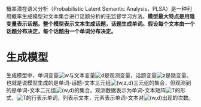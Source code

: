 概率潜在语义分析（Probabilistic Latent Semantic Analysis，PLSA）是一种利用概率生成模型对文本集合进行话题分析的无监督学习方法。**模型最大特点是用隐变量表示话题。整个模型表示文本生成话题，话题生成单词。假设每个文本由一个话题分布决定，每个话题由一个单词分布决定。**

# 生成模型



生成模型中，单词变量![w](https://math.jianshu.com/math?formula=w)与文本变量![d](https://math.jianshu.com/math?formula=d)是观测变量，话题变量![z](https://math.jianshu.com/math?formula=z)是隐变量。也就是说模型生成的是单词-话题-文本三元组![(w,z,d)](https://math.jianshu.com/math?formula=(w%2Cz%2Cd))三元组的集合，但观测到的是单词-文本二元组![(w,d)](https://math.jianshu.com/math?formula=(w%2Cd))的集合。观测数据表示为单词-文本矩阵![T](https://math.jianshu.com/math?formula=T)的形式，![T](https://math.jianshu.com/math?formula=T)的行表示单词，列表示文本，元素表示单词-文本对![(w,d)](https://math.jianshu.com/math?formula=(w%2Cd))出现的次数。

